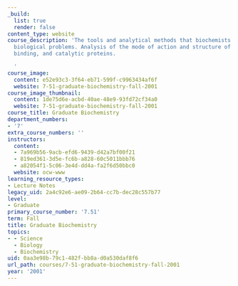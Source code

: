 ```yaml
---
_build:
  list: true
  render: false
content_type: website
course_description: 'The tools and analytical methods that biochemists use to dissect
  biological problems. Analysis of the mode of action and structure of regulatory,
  binding, and catalytic proteins.

  '
course_image:
  content: e52e93c3-3f64-eb71-599f-c9963434af6f
  website: 7-51-graduate-biochemistry-fall-2001
course_image_thumbnail:
  content: 1de75d6e-acbd-40ae-48e9-93fd72cf34a0
  website: 7-51-graduate-biochemistry-fall-2001
course_title: Graduate Biochemistry
department_numbers:
- '7'
extra_course_numbers: ''
instructors:
  content:
  - 7a969b56-9acb-efd6-9439-d42a7bf00f21
  - 819ed361-3d5e-fc6b-a828-60c5011bbb76
  - a82054f1-5c06-3e4d-dd4a-fa2f6d50bbc0
  website: ocw-www
learning_resource_types:
- Lecture Notes
legacy_uid: 2a4c92e6-ae09-2b64-cc7b-dec28c557b77
level:
- Graduate
primary_course_number: '7.51'
term: Fall
title: Graduate Biochemistry
topics:
- - Science
  - Biology
  - Biochemistry
uid: 0aa3e98b-79c1-482f-bb8a-d0a530daf8f6
url_path: courses/7-51-graduate-biochemistry-fall-2001
year: '2001'
---
```

